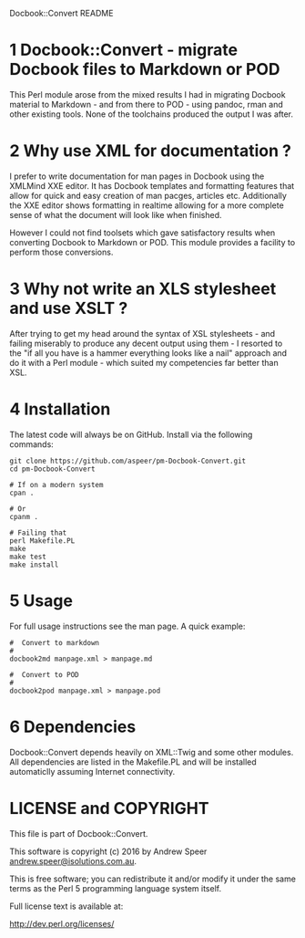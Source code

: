Docbook::Convert README

# 1 Docbook::Convert \- migrate Docbook files to Markdown or POD #

This Perl module arose from the mixed results I had in migrating Docbook material to Markdown \- and from there to POD \- using pandoc, rman and other existing tools. None of the toolchains produced the output I was after.

# 2 Why use XML for documentation ? #

I prefer to write documentation for man pages in Docbook using the XMLMind XXE editor. It has Docbook templates and formatting features that allow for quick and easy creation of man pacges, articles etc. Additionally the XXE editor shows formatting in realtime allowing for a more complete sense of what the document will look like when finished.

However I could not find toolsets which gave satisfactory results when converting Docbook to Markdown or POD. This module provides a facility to perform those conversions.

# 3 Why not write an XLS stylesheet and use XSLT ? #

After trying to get my head around the syntax of XSL stylesheets \- and failing miserably to produce any decent output using them \- I resorted to the &quot;if all you have is a hammer everything looks like a nail&quot; approach and do it with a Perl module \- which suited my competencies far better than XSL.

# 4 Installation #

The latest code will always be on GitHub. Install via the following commands:

    git clone https://github.com/aspeer/pm-Docbook-Convert.git
    cd pm-Docbook-Convert
    
    # If on a modern system
    cpan .
    
    # Or
    cpanm .
    
    # Failing that
    perl Makefile.PL
    make
    make test
    make install

# 5 Usage #

For full usage instructions see the man page. A quick example:

    #  Convert to markdown
    #
    docbook2md manpage.xml > manpage.md
    
    #  Convert to POD
    #
    docbook2pod manpage.xml > manpage.pod

# 6 Dependencies #

Docbook::Convert depends heavily on XML::Twig and some other modules. All dependencies are listed in the Makefile.PL and will be installed automaticlly assuming Internet connectivity.

# LICENSE and COPYRIGHT

This file is part of Docbook::Convert.

This software is copyright (c) 2016 by Andrew Speer <andrew.speer@isolutions.com.au>.

This is free software; you can redistribute it and/or modify it under
the same terms as the Perl 5 programming language system itself.

Full license text is available at:

<http://dev.perl.org/licenses/>

